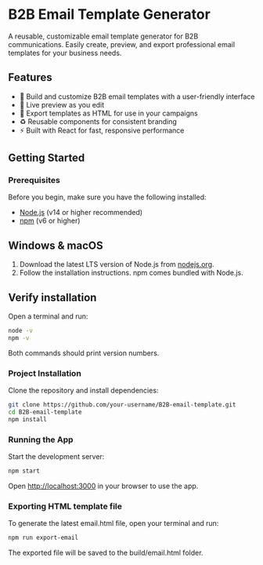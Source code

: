 # B2B Email Template Generator

A reusable, customizable email template generator for B2B communications. Easily create, preview, and export professional email templates for your business needs.

## Features

- 📨 Build and customize B2B email templates with a user-friendly interface
- 🎨 Live preview as you edit
- 💾 Export templates as HTML for use in your campaigns
- ♻️ Reusable components for consistent branding
- ⚡ Built with React for fast, responsive performance

## Getting Started

### Prerequisites

Before you begin, make sure you have the following installed:

- [Node.js](https://nodejs.org/) (v14 or higher recommended)
- [npm](https://www.npmjs.com/) (v6 or higher)

## Windows & macOS
1. Download the latest LTS version of Node.js from [nodejs.org](https://nodejs.org/).
2. Follow the installation instructions. npm comes bundled with Node.js.

## Verify installation
Open a terminal and run:

```bash
node -v
npm -v
```

Both commands should print version numbers.

### Project Installation

Clone the repository and install dependencies:

```bash
git clone https://github.com/your-username/B2B-email-template.git
cd B2B-email-template
npm install
```

### Running the App

Start the development server:

```bash
npm start
```

Open [http://localhost:3000](http://localhost:3000) in your browser to use the app.


### Exporting HTML template file

To generate the latest email.html file, open your terminal and run:


```bash
npm run export-email
```

The exported file will be saved to the build/email.html folder.


